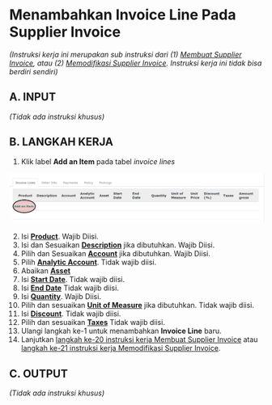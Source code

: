 # Menambahkan Invoice Line Pada Supplier Invoice

*(Instruksi kerja ini merupakan sub instruksi dari (1) [Membuat Supplier Invoice](./membuat-manual.md), atau (2) [Memodifikasi Supplier Invoice](./modifikasi.md). Instruksi kerja ini tidak bisa berdiri sendiri)*

## A. INPUT

*(Tidak ada instruksi khusus)*

## B. LANGKAH KERJA

1. Klik label **Add an Item** pada tabel *invoice lines*

![](../../img/supplier-invoice/tombol-add-item.png)


2. Isi **[Product](./penjelasan.md#field-product)**. Wajib Diisi.
3. Isi dan Sesuaikan **[Description](./penjelasan.md#field-description)** jika dibutuhkan. Wajib Diisi.
4. Pilih dan Sesuaikan **[Account](./penjelasan.md#field-account-line)** jika dibutuhkan. Wajib Diisi.
5. Pilih **[Analytic Account](./penjelasan.md#field-aa)**. Tidak wajib diisi.
6. Abaikan **[Asset](./penjelasan.md#field-asset)**
7. Isi **[Start Date](./penjelasan.md#field-start-date)**. Tidak wajib diisi.
8. Isi **[End Date](./penjelasan.md#field-end-date)** Tidak wajib diisi.
9. Isi **[Quantity](./penjelasan.md#field-qty)**. Wajib Diisi.
10. Pilih dan sesuaikan **[Unit of Measure](./penjelasan.md#field-uom)** jika dibutuhkan. Tidak wajib diisi.
11. Isi **[Discount](./penjelasan.md#field-discount)**. Tidak wajib diisi.
12. Pilih dan sesuaikan **[Taxes](./penjelasan.md#field-taxes)** Tidak wajib diisi.
13. Ulangi langkah ke-1 untuk menambahkan **Invoice Line** baru.
14. Lanjutkan [langkah ke-20 instruksi kerja Membuat Supplier Invoice](./membuat-manual.md#l20) atau [langkah ke-21 instruksi kerja Memodifikasi Supplier Invoice](./modifikasi.md#l21).

## C. OUTPUT

*(Tidak ada instruksi khusus)*
